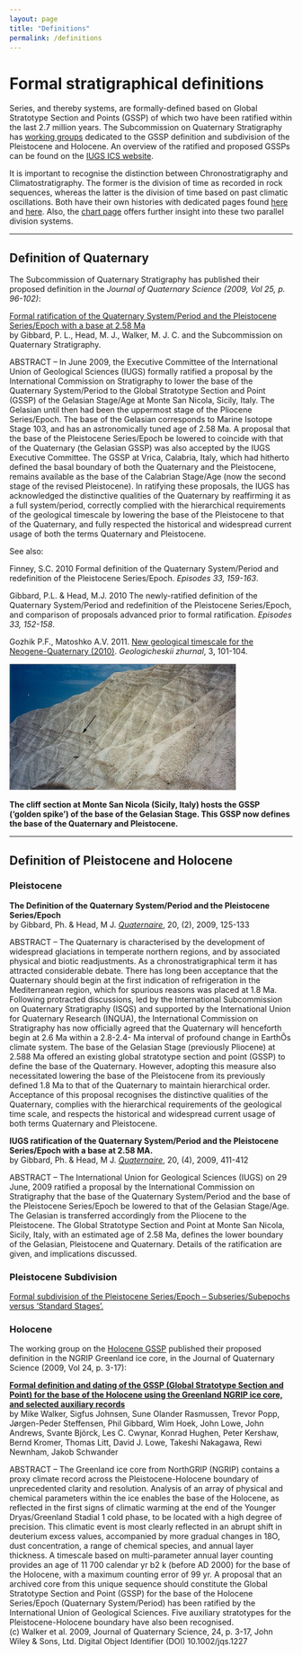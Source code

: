 ```yaml
---
layout: page
title: "Definitions"
permalink: /definitions
---
```


# Formal stratigraphical definitions

Series, and thereby systems, are formally-defined based on Global Stratotype Section and Points (GSSP) of which two have been ratified within the last 2.7 million years. The Subcommission on Quaternary Stratigraphy has [working groups](/working-groups) dedicated to the GSSP definition and subdivision of the Pleistocene and Holocene. An overview of the ratified and proposed GSSPs can be found on the [IUGS ICS website](http://www.stratigraphy.org/).

It is important to recognise the distinction between Chronostratigraphy and Climatostratigraphy. The former is the division of time as recorded in rock sequences, whereas the latter is the division of time based on past climatic oscillations. Both have their own histories with dedicated pages found [here](/definitions-history-chronostratigraphy/) and [here](/definitions-history-climatostratigraphy/). Also, the [chart page](/charts) offers further insight into these two parallel division systems.

---

## Definition of Quaternary

The Subcommission of Quaternary Stratigraphy has published their proposed definition in the _Journal of Quaternary Science (2009, Vol 25, p. 96-102)_:

[Formal ratification of the Quaternary System/Period and the Pleistocene Series/Epoch with a base at 2.58 Ma](http://www3.interscience.wiley.com/journal/122602421/abstract)  
by Gibbard, P. L., Head, M. J., Walker, M. J. C. and the Subcommission on Quaternary Stratigraphy.

ABSTRACT – In June 2009, the Executive Committee of the International Union of Geological Sciences (IUGS) formally ratified a proposal by the International Commission on Stratigraphy to lower the base of the Quaternary System/Period to the Global Stratotype Section and Point (GSSP) of the Gelasian Stage/Age at Monte San Nicola, Sicily, Italy. The Gelasian until then had been the uppermost stage of the Pliocene Series/Epoch. The base of the Gelasian corresponds to Marine Isotope Stage 103, and has an astronomically tuned age of 2.58 Ma. A proposal that the base of the Pleistocene Series/Epoch be lowered to coincide with that of the Quaternary (the Gelasian GSSP) was also accepted by the IUGS Executive Committee. The GSSP at Vrica, Calabria, Italy, which had hitherto defined the basal boundary of both the Quaternary and the Pleistocene, remains available as the base of the Calabrian Stage/Age (now the second stage of the revised Pleistocene). In ratifying these proposals, the IUGS has acknowledged the distinctive qualities of the Quaternary by reaffirming it as a full system/period, correctly complied with the hierarchical requirements of the geological timescale by lowering the base of the Pleistocene to that of the Quaternary, and fully respected the historical and widespread current usage of both the terms Quaternary and Pleistocene.

See also:

Finney, S.C. 2010 Formal definition of the Quaternary System/Period and redefinition of the Pleistocene Series/Epoch. _Episodes 33, 159-163_.

Gibbard, P.L. & Head, M.J. 2010 The newly-ratified definition of the Quaternary System/Period and redefinition of the Pleistocene Series/Epoch, and comparison of proposals advanced prior to formal ratification. _Episodes 33, 152-158_.

Gozhik P.F., Matoshko A.V. 2011. [New geological timescale for the Neogene-Quaternary (2010)](definitions/GozhikMatoshko11.pdf). _Geologicheskii zhurnal_, 3, 101-104.

<img src="images/baseGelasianMtStNicola3s800.jpg" style="width:80%;" />

**The cliff section at Monte San Nicola (Sicily, Italy) hosts the GSSP (‘golden spike’) of the base of the Gelasian Stage. This GSSP now defines the base of the Quaternary and Pleistocene.**

---

## Definition of Pleistocene and Holocene

### Pleistocene

**The Definition of the Quaternary System/Period and the Pleistocene Series/Epoch**  
by Gibbard, Ph. & Head, M J. _[Quaternaire](http://www.afeq.cnrs-bellevue.fr/journal.html)_, 20, (2), 2009, 125-133

ABSTRACT – The Quaternary is characterised by the development of widespread glaciations in temperate northern regions, and by associated physical and biotic readjustments. As a chronostratigraphical term it has attracted considerable debate. There has long been acceptance that the Quaternary should begin at the first indication of refrigeration in the Mediterranean region, which for spurious reasons was placed at 1.8 Ma. Following protracted discussions, led by the International Subcommission on Quaternary Stratigraphy (ISQS) and supported by the International Union for Quaternary Research (INQUA), the International Commission on Stratigraphy has now officially agreed that the Quaternary will henceforth begin at 2.6 Ma within a 2.8-2.4- Ma interval of profound change in EarthÕs climate system. The base of the Gelasian Stage (previously Pliocene) at 2.588 Ma offered an existing global stratotype section and point (GSSP) to define the base of the Quaternary. However, adopting this measure also necessitated lowering the base of the Pleistocene from its previously defined 1.8 Ma to that of the Quaternary to maintain hierarchical order. Acceptance of this proposal recognises the distinctive qualities of the Quaternary, complies with the hierarchical requirements of the geological time scale, and respects the historical and widespread current usage of both terms Quaternary and Pleistocene.

**IUGS ratification of the Quaternary System/Period and the Pleistocene Series/Epoch with a base at 2.58 MA.**  
by Gibbard, Ph. & Head, M J. _[Quaternaire](http://www.afeq.cnrs-bellevue.fr/journal.html)_, 20, (4), 2009, 411-412

ABSTRACT – The International Union for Geological Sciences (IUGS) on 29 June, 2009 ratified a proposal by the International Commission on Stratigraphy that the base of the Quaternary System/Period and the base of the Pleistocene Series/Epoch be lowered to that of the Gelasian Stage/Age. The Gelasian is transferred accordingly from the Pliocene to the Pleistocene. The Global Stratotype Section and Point at Monte San Nicola, Sicily, Italy, with an estimated age of 2.58 Ma, defines the lower boundary of the Gelasian, Pleistocene and Quaternary. Details of the ratification are given, and implications discussed.

### Pleistocene Subdivision

[Formal subdivision of the Pleistocene Series/Epoch – Subseries/Subepochs versus ‘Standard Stages’.](/definitions/pleistocene-subdivision/)

### Holocene

The working group on the [Holocene GSSP](/working-groups/holocene-series/) published their proposed definition in the NGRIP Greenland ice core, in the Journal of Quaternary Science (2009, Vol 24, p. 3-17):

**[Formal definition and dating of the GSSP (Global Stratotype Section and Point) for the base of the Holocene using the Greenland NGRIP ice core, and selected auxiliary records](https://onlinelibrary.wiley.com/journal/10991417)**  
by Mike Walker, Sigfus Johnsen, Sune Olander Rasmussen, Trevor Popp, Jørgen-Peder Steffensen, Phil Gibbard, Wim Hoek, John Lowe, John Andrews, Svante Björck, Les C. Cwynar, Konrad Hughen, Peter Kershaw, Bernd Kromer, Thomas Litt, David J. Lowe, Takeshi Nakagawa, Rewi Newnham, Jakob Schwander

ABSTRACT – The Greenland ice core from NorthGRIP (NGRIP) contains a proxy climate record across the Pleistocene-Holocene boundary of unprecedented clarity and resolution. Analysis of an array of physical and chemical parameters within the ice enables the base of the Holocene, as reflected in the first signs of climatic warming at the end of the Younger Dryas/Greenland Stadial 1 cold phase, to be located with a high degree of precision. This climatic event is most clearly reflected in an abrupt shift in deuterium excess values, accompanied by more gradual changes in 18O, dust concentration, a range of chemical species, and annual layer thickness. A timescale based on multi-parameter annual layer counting provides an age of 11 700 calendar yr b2 k (before AD 2000) for the base of the Holocene, with a maximum counting error of 99 yr. A proposal that an archived core from this unique sequence should constitute the Global Stratotype Section and Point (GSSP) for the base of the Holocene Series/Epoch (Quaternary System/Period) has been ratified by the International Union of Geological Sciences. Five auxiliary stratotypes for the Pleistocene-Holocene boundary have also been recognised.  
(c) Walker et al. 2009, Journal of Quaternary Science, 24, p. 3-17, John Wiley & Sons, Ltd. Digital Object Identifier (DOI) 10.1002/jqs.1227
